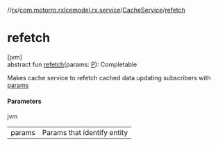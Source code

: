//[rx](../../../index.md)/[com.motorro.rxlcemodel.rx.service](../index.md)/[CacheService](index.md)/[refetch](refetch.md)

# refetch

[jvm]\
abstract fun [refetch](refetch.md)(params: [P](index.md)): Completable

Makes cache service to refetch cached data updating subscribers with [params](refetch.md)

#### Parameters

jvm

| | |
|---|---|
| params | Params that identify entity |
